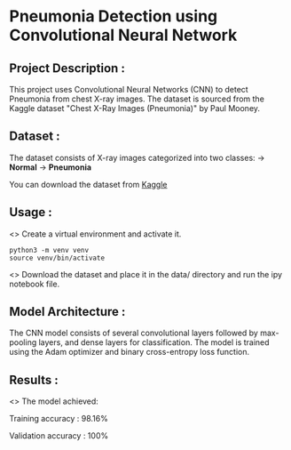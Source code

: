 # Pneumonia Detection using Convolutional Neural Network

## Project Description :

This project uses Convolutional Neural Networks (CNN) to detect Pneumonia from chest X-ray images. The dataset is sourced from the Kaggle dataset "Chest X-Ray Images (Pneumonia)" by Paul Mooney.

## Dataset :

The dataset consists of X-ray images categorized into two classes:
  -> **Normal**
  -> **Pneumonia**

You can download the dataset from [Kaggle](https://www.kaggle.com/paultimothymooney/chest-xray-pneumonia)

## Usage : 

<> Create a virtual environment and activate it.

    python3 -m venv venv
    source venv/bin/activate

<> Download the dataset and place it in the data/ directory and run the ipy notebook file.

## Model Architecture :
  The CNN model consists of several convolutional layers followed by max-pooling layers, and dense layers for classification. The model is trained using the Adam optimizer and binary cross-entropy loss function.

## Results :
<> The model achieved:

Training accuracy : 98.16%

Validation accuracy : 100%

